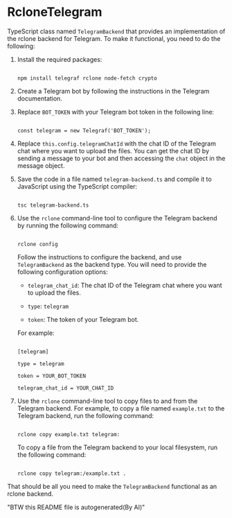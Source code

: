 # RcloneTelegram
TypeScript class named `TelegramBackend` that provides an implementation of the rclone backend for Telegram. To make it functional, you need to do the following:

1. Install the required packages:

   ```

   npm install telegraf rclone node-fetch crypto

   ```

2. Create a Telegram bot by following the instructions in the Telegram documentation.

3. Replace `BOT_TOKEN` with your Telegram bot token in the following line:

   ```

   const telegram = new Telegraf('BOT_TOKEN');

   ```

4. Replace `this.config.telegramChatId` with the chat ID of the Telegram chat where you want to upload the files. You can get the chat ID by sending a message to your bot and then accessing the `chat` object in the message object.

5. Save the code in a file named `telegram-backend.ts` and compile it to JavaScript using the TypeScript compiler:

   ```

   tsc telegram-backend.ts

   ```

6. Use the `rclone` command-line tool to configure the Telegram backend by running the following command:

   ```

   rclone config

   ```

   Follow the instructions to configure the backend, and use `TelegramBackend` as the backend type. You will need to provide the following configuration options:

   - `telegram_chat_id`: The chat ID of the Telegram chat where you want to upload the files.

   - `type`: `telegram`

   - `token`: The token of your Telegram bot.

   For example:

   ```

   [telegram]

   type = telegram

   token = YOUR_BOT_TOKEN

   telegram_chat_id = YOUR_CHAT_ID

   ```

7. Use the `rclone` command-line tool to copy files to and from the Telegram backend. For example, to copy a file named `example.txt` to the Telegram backend, run the following command:

   ```

   rclone copy example.txt telegram:

   ```

   To copy a file from the Telegram backend to your local filesystem, run the following command:

   ```

   rclone copy telegram:/example.txt .

   ```

That should be all you need to make the `TelegramBackend` functional as an rclone backend. 

"BTW this README file is autogenerated(By AI)"
